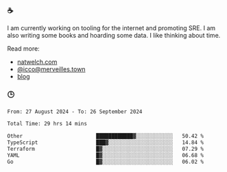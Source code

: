 ### ☕

I am currently working on tooling for the internet and promoting SRE. I am also writing some books and hoarding some data. I like thinking about time. 

Read more:

 - [natwelch.com](https://natwelch.com)
 - [@icco@merveilles.town](https://merveilles.town/@icco)
 - [blog](https://writing.natwelch.com)

### 🕒

<!--START_SECTION:waka-->

```txt
From: 27 August 2024 - To: 26 September 2024

Total Time: 29 hrs 14 mins

Other                        ████████████▓░░░░░░░░░░░░   50.42 %
TypeScript                   ███▓░░░░░░░░░░░░░░░░░░░░░   14.84 %
Terraform                    █▓░░░░░░░░░░░░░░░░░░░░░░░   07.29 %
YAML                         █▓░░░░░░░░░░░░░░░░░░░░░░░   06.68 %
Go                           █▓░░░░░░░░░░░░░░░░░░░░░░░   06.02 %
```

<!--END_SECTION:waka-->
